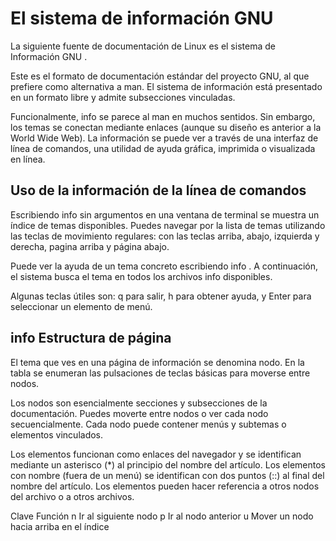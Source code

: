 # El sistema de información GNU

La siguiente fuente de documentación de Linux es el sistema de Información GNU .

Este es el formato de documentación estándar del proyecto GNU, al que prefiere como alternativa a man. El sistema de información está  presentado en un formato libre y admite subsecciones vinculadas.

Funcionalmente, info se parece al man en muchos sentidos. Sin embargo, los temas se conectan mediante enlaces (aunque su diseño es anterior a la World Wide Web). La información se puede ver a través de una interfaz de línea de comandos, una utilidad de ayuda gráfica, imprimida o visualizada en línea.

## Uso de la información de la línea de comandos

Escribiendo info sin argumentos en una ventana de terminal se muestra un índice de temas disponibles. Puedes navegar por la lista de temas utilizando las teclas de movimiento regulares: con las teclas arriba, abajo, izquierda y derecha, pagina arriba y página abajo.

Puede ver la ayuda de un tema concreto escribiendo info <nombre del tema>.  A continuación, el sistema busca el tema en todos los archivos info disponibles.

Algunas teclas útiles son: q para salir, h para obtener ayuda, y Enter para seleccionar un elemento de menú.

## info Estructura de página

El tema que ves en una página de información se denomina nodo. En la tabla se enumeran las pulsaciones de teclas básicas para moverse entre nodos.

Los nodos son esencialmente secciones y subsecciones de la documentación. Puedes moverte entre nodos o ver cada nodo secuencialmente. Cada nodo puede contener menús y subtemas o elementos vinculados.

Los elementos funcionan como enlaces del navegador y se identifican mediante un asterisco (*) al principio del nombre del artículo. Los elementos con nombre (fuera de un menú) se identifican con dos puntos (::) al final del nombre del artículo. Los elementos pueden hacer referencia a otros nodos del archivo o a otros archivos.

Clave	Función
n	    Ir al siguiente nodo
p	    Ir al nodo anterior
u	    Mover un nodo hacia arriba en el índice